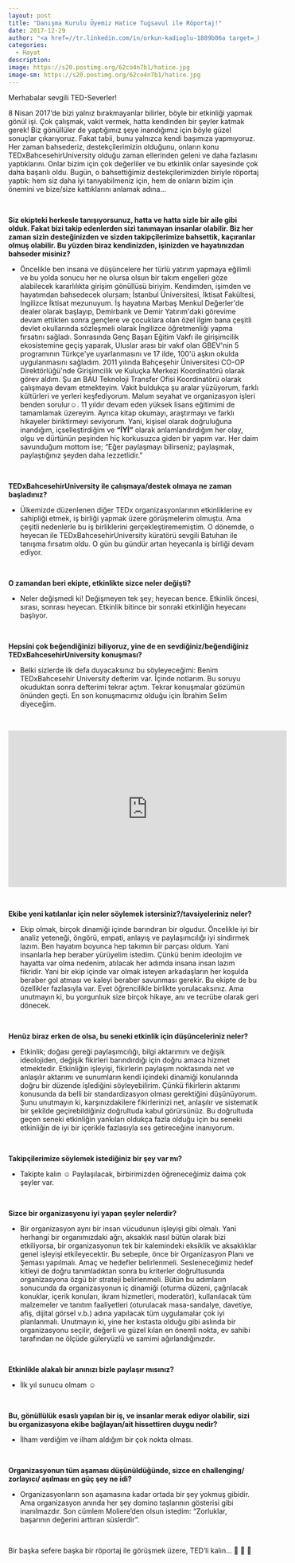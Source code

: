 ```yaml
---
layout: post
title: "Danışma Kurulu Üyemiz Hatice Tugsavul ile Röportaj!"
date: 2017-12-29
author: "<a href=//tr.linkedin.com/in/orkun-kadioglu-1889b06a target=_blank>Orkun Kadıoğlu</a>"
categories:
  - Hayat
description:
image: https://s20.postimg.org/62co4n7b1/hatice.jpg
image-sm: https://s20.postimg.org/62co4n7b1/hatice.jpg
---
```

Merhabalar sevgili TED-Severler!

8 Nisan 2017’de bizi yalnız bırakmayanlar bilirler, böyle bir etkinliği yapmak gönül işi. Çok çalışmak, vakit vermek, hatta kendinden bir şeyler katmak gerek! Biz gönüllüler de yaptığımız şeye inandığımız için böyle güzel sonuçlar çıkarıyoruz. Fakat tabii, bunu yalnızca kendi başımıza yapmıyoruz. Her zaman bahsederiz, destekçilerimizin olduğunu, onların konu TEDxBahcesehirUniversity olduğu zaman ellerinden geleni ve daha fazlasını yaptıklarını. Onlar bizim için çok değerliler ve bu etkinlik onlar sayesinde çok daha başarılı oldu. Bugün, o bahsettiğimiz destekçilerimizden biriyle röportaj yaptık: hem siz daha iyi tanıyabilmeniz için, hem de onların bizim için önemini ve bize/size kattıklarını anlamak adına...

&nbsp;&nbsp;&nbsp;&nbsp;&nbsp;&nbsp;

**Siz ekipteki herkesle tanışıyorsunuz, hatta ve hatta sizle bir aile gibi olduk. Fakat bizi takip edenlerden sizi tanımayan insanlar olabilir. Biz her zaman sizin desteğinizden ve sizden takipçilerimize bahsettik, kaçıranlar olmuş olabilir. Bu yüzden biraz kendinizden, işinizden ve hayatınızdan bahseder misiniz?**

- Öncelikle ben insana ve düşüncelere her türlü yatırım yapmaya eğilimli ve bu yolda sonucu her ne olursa olsun bir takım engelleri göze alabilecek kararlılıkta girişim gönüllüsü biriyim. Kendimden, işimden ve hayatımdan bahsedecek olursam; İstanbul Üniversitesi, İktisat Fakültesi, İngilizce İktisat mezunuyum. İş hayatına Marbaş Menkul Değerler'de dealer olarak başlayıp, Demirbank ve Demir Yatırım'daki  görevime devam ettikten sonra gençlere ve çocuklara olan özel ilgim bana çeşitli devlet okullarında sözleşmeli olarak İngilizce öğretmenliği yapma fırsatını sağladı. Sonrasında Genç Başarı Eğitim Vakfı ile girişimcilik ekosistemine geçiş yaparak, Uluslar arası bir vakıf olan GBEV'nin 5 programının Türkçe'ye uyarlanmasını ve 17 ilde, 100'ü aşkın okulda uygulanmasını sağladım. 2011 yılında Bahçeşehir Üniversitesi CO-OP Direktörlüğü'nde Girişimcilik ve Kuluçka Merkezi Koordinatörü olarak görev aldım. Şu an BAU Teknoloji Transfer Ofisi Koordinatörü olarak çalışmaya devam etmekteyim. Vakit buldukça şu aralar yüzüyorum, farklı kültürleri ve yerleri keşfediyorum. Malum seyahat ve organizasyon işleri benden sorulur☺. 11 yıldır devam eden yüksek lisans eğitimimi de tamamlamak üzereyim. Ayrıca kitap okumayı, araştırmayı ve farklı hikayeler biriktirmeyi seviyorum. Yani, kişisel olarak doğruluğuna inandığım, içselleştirdiğim ve  **“İYİ”** olarak anlamlandırdığım her olay, olgu ve dürtünün peşinden hiç korkusuzca giden bir yapım var. Her daim savunduğum mottom ise; “Eğer paylaşmayı bilirseniz;  paylaşmak, paylaştığınız şeyden daha lezzetlidir.”

&nbsp;&nbsp;&nbsp;&nbsp;&nbsp;&nbsp;


**TEDxBahcesehirUniversity ile çalışmaya/destek olmaya ne zaman başladınız?**

- Ülkemizde düzenlenen diğer TEDx organizasyonlarının etkinliklerine ev sahipliği etmek, iş birliği yapmak üzere görüşmelerim olmuştu. Ama çeşitli nedenlerle bu iş birliklerini gerçekleştirememiştim. O dönemde, o heyecan ile TEDxBahcesehirUniversity küratörü sevgili Batuhan ile tanışma fırsatım oldu. O gün bu gündür artan heyecanla iş birliği devam ediyor.

&nbsp;&nbsp;&nbsp;&nbsp;&nbsp;&nbsp;

**O zamandan beri ekipte, etkinlikte sizce neler değişti?**

- Neler değişmedi ki! Değişmeyen tek şey; heyecan bence. Etkinlik öncesi, sırası, sonrası heyecan. Etkinlik bitince bir sonraki etkinliğin heyecanı başlıyor.

&nbsp;&nbsp;&nbsp;&nbsp;&nbsp;&nbsp;

**Hepsini çok beğendiğinizi biliyoruz, yine de en sevdiğiniz/beğendiğiniz TEDxBahcesehirUniversity konuşması?**

- Belki sizlerde ilk defa duyacaksınız bu söyleyeceğimi: Benim TEDxBahcesehir University defterim var. İçinde notlarım. Bu soruyu okuduktan sonra defterimi tekrar açtım. Tekrar konuşmalar gözümün önünden geçti. En son konuşmacımız olduğu için İbrahim Selim diyeceğim.

&nbsp;&nbsp;&nbsp;

<iframe width="560" height="315" src="https://www.youtube.com/embed/9gNCrNxBHt8?rel=0" frameborder="0" gesture="media" allow="encrypted-media" allowfullscreen></iframe>

&nbsp;&nbsp;&nbsp;&nbsp;&nbsp;&nbsp;

**Ekibe yeni katılanlar için neler söylemek istersiniz?/tavsiyeleriniz neler?**

- Ekip olmak, birçok dinamiği içinde barındıran bir olgudur. Öncelikle iyi bir analiz yeteneği, öngörü, empati, anlayış ve paylaşımcılığı iyi sindirmek lazım. Ben hayatım boyunca hep takımın bir parçası oldum. Yani insanlarla hep beraber yürüyelim istedim. Çünkü benim ideolojim ve hayatta var olma nedenim, atılacak her adımda insana insan lazım fikridir. Yani bir ekip içinde var olmak isteyen arkadaşların her koşulda  beraber gol atması ve kaleyi beraber savunması gerekir. Bu ekipte de bu özellikler fazlasıyla var. Evet öğrencilikle birlikte yorulacaksınız. Ama unutmayın ki, bu yorgunlıuk size birçok hikaye, anı ve tecrübe olarak geri dönecek.

&nbsp;&nbsp;&nbsp;&nbsp;&nbsp;&nbsp;

**Henüz biraz erken de olsa, bu seneki etkinlik için düşünceleriniz neler?**

- Etkinlik; doğası gereği paylaşımcılığı, bilgi aktarımını ve değişik ideolojiden, değişik fikirleri barındırdığı için doğru amaca hizmet etmektedir. Etkinliğin işleyişi, fikirlerin paylaşım noktasında net ve anlaşılır aktarımı ve sunumların kendi içindeki dinamiği konularında doğru bir düzende işlediğini söyleyebilirim. Çünkü fikirlerin aktarımı konusunda da belli bir standardizasyon olması gerektiğini düşünüyorum. Şunu unutmayın ki, karşınızdakilere fikirlerinizi net, anlaşılır ve sistematik bir şekilde geçirebildiğiniz doğrultuda kabul görürsünüz. Bu doğrultuda geçen seneki etkinliğin yankıları oldukça fazla olduğu için bu seneki etkinliğin de iyi bir içerikle fazlasıyla ses getireceğine inanıyorum.

&nbsp;&nbsp;&nbsp;&nbsp;&nbsp;&nbsp;

**Takipçilerimize söylemek istediğiniz bir şey var mı?**

- Takipte kalın ☺ Paylaşılacak, birbirimizden öğreneceğimiz daima çok şeyler var.

&nbsp;&nbsp;&nbsp;&nbsp;&nbsp;&nbsp;

**Sizce bir organizasyonu iyi yapan şeyler nelerdir?**

- Bir organizasyon aynı bir insan vücudunun işleyişi gibi olmalı. Yani herhangi bir organımızdaki ağrı, aksaklık nasıl bütün olarak bizi etkiliyorsa, bir organizasyonun tek bir kalemindeki eksiklik ve aksaklıklar genel işleyişi etkileyecektir. Bu sebeple, önce bir Organizasyon Planı ve Şeması yapılmalı. Amaç ve hedefler belirlenmeli. Sesleneceğimiz hedef kitleyi de doğru tanımladıktan sonra bu kriterler doğrultusunda organizasyona özgü bir strateji belirlenmeli. Bütün bu adımların sonucunda da organizasyonun iç dinamiği (oturma düzeni, çağrılacak konuklar, içerik konuları, ikram hizmetleri, moderatör), kullanılacak tüm malzemeler ve tanıtım faaliyetleri (oturulacak masa-sandalye, davetiye, afiş, dijital görsel v.b.)   adına yapılacak tüm uygulamalar çok iyi planlanmalı. Unutmayın ki, yine her kıstasta olduğu gibi aslında bir organizasyonu seçilir, değerli ve güzel kılan en önemli nokta, ev sahibi tarafından ne ölçüde güleryüzlü ve samimi ağırlandığınızdır. 

&nbsp;&nbsp;&nbsp;&nbsp;&nbsp;&nbsp;

**Etkinlikle alakalı bir anınızı bizle paylaşır mısınız?**

- İlk yıl sunucu olmam ☺

&nbsp;&nbsp;&nbsp;&nbsp;&nbsp;&nbsp;

**Bu, gönüllülük esaslı yapılan bir iş, ve insanlar merak ediyor olabilir, sizi bu organizasyona ekibe bağlayan/ait hissettiren duygu nedir?**

- İlham verdiğim ve ilham aldığım bir çok nokta olması.

&nbsp;&nbsp;&nbsp;&nbsp;&nbsp;&nbsp;

**Organizasyonun tüm aşaması düşünüldüğünde, sizce en challenging/ zorlayıcı/ aşılması en güç şey ne idi?**

- Organizasyonların son aşamasına kadar ortada bir şey yokmuş gibidir. Ama organizasyon anında her şey domino taşlarının gösterisi gibi inanılmazdır. Son cümlem Moliere’den olsun istedim: “Zorluklar, başarının değerini arttıran süslerdir”.

&nbsp;&nbsp;&nbsp;&nbsp;&nbsp;&nbsp;

Bir başka sefere başka bir röportaj ile görüşmek üzere, TED’li kalın... 👋 👋 👋 
